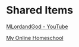 # Shared Items

[MLordandGod - YouTube](https://m.youtube.com/channel/UCaQZt09h47etbDYPv2kW9Lw)

[My Online Homeschool](http://myonlinehomeschool.blogspot.com/)

